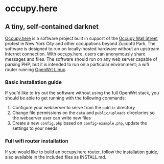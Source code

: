 # occupy.here

## A tiny, self-contained darknet

[Occupy.here](http://occupyhere.org/) is a software project built in support of the [Occupy Wall Street](http://nycga.net/) protest in New York City and other occupations beyond Zuccotti Park. The software is designed to run on locally-hosted hardware without an upstream Internet connection. With occupy.here, users can anonymously share messages and files. The software should run on any web server capable of parsing PHP, but it is intended to run on a particular environment; a wifi router running [OpenWrt Linux](https://openwrt.org/).

### Basic installation guide

If you'd like to try out the software without using the full OpenWrt stack, you should be able to get running with the following commands:

1. Configure your webserver to serve from the `public` directory
2. Change file permissions on the `data` and `public/uploads` directories so the webserver user can write new files
3. Create a new `config.php` based on `config-example.php`, update the settings to your needs

### Full wifi router installation
 
If you would like to build an occupy.here router, follow the [installation guide](https://github.com/occupyhere/occupy.here/wiki/How-to-build-Occupy.here), also available in the included files as INSTALL.md.
